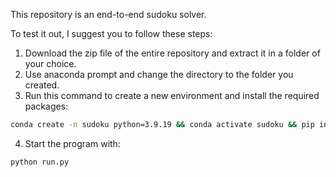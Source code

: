 This repository is an end-to-end sudoku solver.

To test it out, I suggest you to follow these steps:

1. Download the zip file of the entire repository and extract it in a folder of your choice.
2. Use anaconda prompt and change the directory to the folder you created.
3. Run this command to create a new environment and install the required packages:
```bash
conda create -n sudoku python=3.9.19 && conda activate sudoku && pip install -r requirements.txt
```
4. Start the program with:
```bash
python run.py
```
